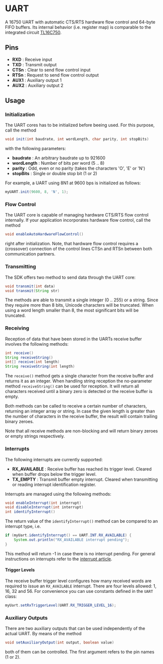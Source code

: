 # UART
A 16750 UART with automatic CTS/RTS hardware flow control and 64-byte FIFO buffers. Its internal behavior (i.e. register map) is comparable to the integrated circuit [TL16C750](http://www.ti.com/product/tl16c750).

## Pins

* **RXD** : Receive input
* **TXD** : Transmit output
* **CTSn** : Clear to send flow control input
* **RTSn** : Request to send flow control output
* **AUX1** : Auxiliary output 1
* **AUX2** : Auxiliary output 2

## Usage

### Initialization
The UART cores has to be initialized before beeing used. For this purpose, call the method

```java
void init(int baudrate, int wordLength, char parity, int stopBits)
```

with the following parameters:

* **baudrate** : An arbitrary baudrate up to 921600
* **wordLength** : Number of bits per word (5 .. 8)
* **parity** : Odd, even or no parity (takes the characters 'O', 'E' or 'N')
* **stopBits** : Single or double stop bit (1 or 2)

For example, a UART using 8N1 at 9600 bps is initialized as follows:

```java
myUART.init(9600, 8, 'N', 1);
```

### Flow Control
The UART core is capable of managing hardware CTS/RTS flow control internally. If your application incorporates hardware flow control, call the method

```java
void enableAutoHardwareFlowControl()
```

right after initialization. Note, that hardware flow control requires a (crossover) connection of the control lines CTSn and RTSn between both communication partners.

### Transmitting
The SDK offers two method to send data through the UART core:

```java
void transmit(int data)
void transmit(String str)
```

The methods are able to transmit a single integer (0 .. 255) or a string. Since they require more than 8 bits, Unicode characters will be truncated. When using a word length smaller than 8, the most significant bits will be truncated.

### Receiving
Reception of data that have been stored in the UARTs receive buffer involves the following methods:

```java
int receive()
String receiveString()
int[] receive(int length)
String receiveString(int length)
```

The `receive()` method gets a single character from the receive buffer and returns it as an integer. When handling string reception the no-parameter method `receiveString()` can be used for reception. It will return all characters received until a binary zero is detected or the receive buffer is empty.

Both methods can be called to receive a certain number of characters, returning an integer array or string. In case the given length is greater than the number of characters in the receive buffer, the result will contain trailing binary zeroes.

Note that all receive methods are non-blocking and will return binary zeroes or empty strings respectively.

### Interrupts
The following interrupts are currently supported:

* **RX_AVAILABLE** : Receive buffer has reached its trigger level. Cleared when buffer drops below the trigger level.
* **TX_EMPTY** : Transmit buffer empty interrupt. Cleared when transmitting or reading interrupt identification register.

Interrupts are managed using the following methods:

```java
void enableInterrupt(int interrupt)
void disableInterrupt(int interrupt)
int identifyInterrupt()
```

The return value of the `identifyInterrupt()` method can be compared to an interrupt type, i.e.

```java
if (myUart.identifyInterrupt() == UART.INT.RX_AVAILABLE) {
    System.out.println("RX_AVAILABLE interrupt pending");
}
```

This method will return -1 in case there is no interrupt pending. For general instructions on interrupts refer to the  [interrupt article](../interrupts.md).

#### Trigger Levels
The receive buffer trigger level configures how many received words are required to issue an `RX_AVAILABLE` interrupt. There are four levels allowed: 1, 16, 32 and 56. For convenience you can use constants defined in the `UART` class:

```java
myUart.setRxTriggerLevel(UART.RX_TRIGGER_LEVEL_16);
```

### Auxiliary Outputs
There are two auxiliary outputs that can be used independently of the actual UART. By means of the method

```java
void setAuxiliaryOutput(int output, boolean value)
```

both of them can be controlled. The first argument refers to the pin names (1 or 2).
